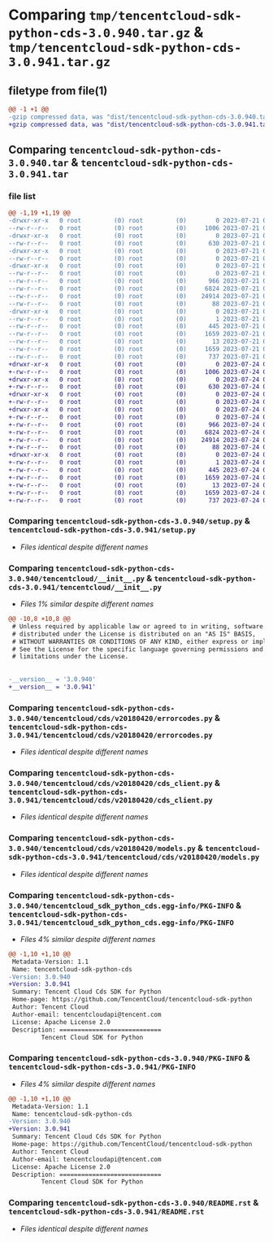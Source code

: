 # Comparing `tmp/tencentcloud-sdk-python-cds-3.0.940.tar.gz` & `tmp/tencentcloud-sdk-python-cds-3.0.941.tar.gz`

## filetype from file(1)

```diff
@@ -1 +1 @@
-gzip compressed data, was "dist/tencentcloud-sdk-python-cds-3.0.940.tar", last modified: Fri Jul 21 00:24:47 2023, max compression
+gzip compressed data, was "dist/tencentcloud-sdk-python-cds-3.0.941.tar", last modified: Mon Jul 24 00:32:47 2023, max compression
```

## Comparing `tencentcloud-sdk-python-cds-3.0.940.tar` & `tencentcloud-sdk-python-cds-3.0.941.tar`

### file list

```diff
@@ -1,19 +1,19 @@
-drwxr-xr-x   0 root         (0) root         (0)        0 2023-07-21 00:24:47.000000 tencentcloud-sdk-python-cds-3.0.940/
--rw-r--r--   0 root         (0) root         (0)     1006 2023-07-21 00:24:47.000000 tencentcloud-sdk-python-cds-3.0.940/setup.py
-drwxr-xr-x   0 root         (0) root         (0)        0 2023-07-21 00:24:47.000000 tencentcloud-sdk-python-cds-3.0.940/tencentcloud/
--rw-r--r--   0 root         (0) root         (0)      630 2023-07-21 00:24:47.000000 tencentcloud-sdk-python-cds-3.0.940/tencentcloud/__init__.py
-drwxr-xr-x   0 root         (0) root         (0)        0 2023-07-21 00:24:47.000000 tencentcloud-sdk-python-cds-3.0.940/tencentcloud/cds/
--rw-r--r--   0 root         (0) root         (0)        0 2023-07-21 00:24:47.000000 tencentcloud-sdk-python-cds-3.0.940/tencentcloud/cds/__init__.py
-drwxr-xr-x   0 root         (0) root         (0)        0 2023-07-21 00:24:47.000000 tencentcloud-sdk-python-cds-3.0.940/tencentcloud/cds/v20180420/
--rw-r--r--   0 root         (0) root         (0)        0 2023-07-21 00:24:47.000000 tencentcloud-sdk-python-cds-3.0.940/tencentcloud/cds/v20180420/__init__.py
--rw-r--r--   0 root         (0) root         (0)      966 2023-07-21 00:24:47.000000 tencentcloud-sdk-python-cds-3.0.940/tencentcloud/cds/v20180420/errorcodes.py
--rw-r--r--   0 root         (0) root         (0)     6824 2023-07-21 00:24:47.000000 tencentcloud-sdk-python-cds-3.0.940/tencentcloud/cds/v20180420/cds_client.py
--rw-r--r--   0 root         (0) root         (0)    24914 2023-07-21 00:24:47.000000 tencentcloud-sdk-python-cds-3.0.940/tencentcloud/cds/v20180420/models.py
--rw-r--r--   0 root         (0) root         (0)       88 2023-07-21 00:24:47.000000 tencentcloud-sdk-python-cds-3.0.940/setup.cfg
-drwxr-xr-x   0 root         (0) root         (0)        0 2023-07-21 00:24:47.000000 tencentcloud-sdk-python-cds-3.0.940/tencentcloud_sdk_python_cds.egg-info/
--rw-r--r--   0 root         (0) root         (0)        1 2023-07-21 00:24:47.000000 tencentcloud-sdk-python-cds-3.0.940/tencentcloud_sdk_python_cds.egg-info/dependency_links.txt
--rw-r--r--   0 root         (0) root         (0)      445 2023-07-21 00:24:47.000000 tencentcloud-sdk-python-cds-3.0.940/tencentcloud_sdk_python_cds.egg-info/SOURCES.txt
--rw-r--r--   0 root         (0) root         (0)     1659 2023-07-21 00:24:47.000000 tencentcloud-sdk-python-cds-3.0.940/tencentcloud_sdk_python_cds.egg-info/PKG-INFO
--rw-r--r--   0 root         (0) root         (0)       13 2023-07-21 00:24:47.000000 tencentcloud-sdk-python-cds-3.0.940/tencentcloud_sdk_python_cds.egg-info/top_level.txt
--rw-r--r--   0 root         (0) root         (0)     1659 2023-07-21 00:24:47.000000 tencentcloud-sdk-python-cds-3.0.940/PKG-INFO
--rw-r--r--   0 root         (0) root         (0)      737 2023-07-21 00:24:47.000000 tencentcloud-sdk-python-cds-3.0.940/README.rst
+drwxr-xr-x   0 root         (0) root         (0)        0 2023-07-24 00:32:47.000000 tencentcloud-sdk-python-cds-3.0.941/
+-rw-r--r--   0 root         (0) root         (0)     1006 2023-07-24 00:32:47.000000 tencentcloud-sdk-python-cds-3.0.941/setup.py
+drwxr-xr-x   0 root         (0) root         (0)        0 2023-07-24 00:32:47.000000 tencentcloud-sdk-python-cds-3.0.941/tencentcloud/
+-rw-r--r--   0 root         (0) root         (0)      630 2023-07-24 00:32:47.000000 tencentcloud-sdk-python-cds-3.0.941/tencentcloud/__init__.py
+drwxr-xr-x   0 root         (0) root         (0)        0 2023-07-24 00:32:47.000000 tencentcloud-sdk-python-cds-3.0.941/tencentcloud/cds/
+-rw-r--r--   0 root         (0) root         (0)        0 2023-07-24 00:32:47.000000 tencentcloud-sdk-python-cds-3.0.941/tencentcloud/cds/__init__.py
+drwxr-xr-x   0 root         (0) root         (0)        0 2023-07-24 00:32:47.000000 tencentcloud-sdk-python-cds-3.0.941/tencentcloud/cds/v20180420/
+-rw-r--r--   0 root         (0) root         (0)        0 2023-07-24 00:32:47.000000 tencentcloud-sdk-python-cds-3.0.941/tencentcloud/cds/v20180420/__init__.py
+-rw-r--r--   0 root         (0) root         (0)      966 2023-07-24 00:32:47.000000 tencentcloud-sdk-python-cds-3.0.941/tencentcloud/cds/v20180420/errorcodes.py
+-rw-r--r--   0 root         (0) root         (0)     6824 2023-07-24 00:32:47.000000 tencentcloud-sdk-python-cds-3.0.941/tencentcloud/cds/v20180420/cds_client.py
+-rw-r--r--   0 root         (0) root         (0)    24914 2023-07-24 00:32:47.000000 tencentcloud-sdk-python-cds-3.0.941/tencentcloud/cds/v20180420/models.py
+-rw-r--r--   0 root         (0) root         (0)       88 2023-07-24 00:32:47.000000 tencentcloud-sdk-python-cds-3.0.941/setup.cfg
+drwxr-xr-x   0 root         (0) root         (0)        0 2023-07-24 00:32:47.000000 tencentcloud-sdk-python-cds-3.0.941/tencentcloud_sdk_python_cds.egg-info/
+-rw-r--r--   0 root         (0) root         (0)        1 2023-07-24 00:32:47.000000 tencentcloud-sdk-python-cds-3.0.941/tencentcloud_sdk_python_cds.egg-info/dependency_links.txt
+-rw-r--r--   0 root         (0) root         (0)      445 2023-07-24 00:32:47.000000 tencentcloud-sdk-python-cds-3.0.941/tencentcloud_sdk_python_cds.egg-info/SOURCES.txt
+-rw-r--r--   0 root         (0) root         (0)     1659 2023-07-24 00:32:47.000000 tencentcloud-sdk-python-cds-3.0.941/tencentcloud_sdk_python_cds.egg-info/PKG-INFO
+-rw-r--r--   0 root         (0) root         (0)       13 2023-07-24 00:32:47.000000 tencentcloud-sdk-python-cds-3.0.941/tencentcloud_sdk_python_cds.egg-info/top_level.txt
+-rw-r--r--   0 root         (0) root         (0)     1659 2023-07-24 00:32:47.000000 tencentcloud-sdk-python-cds-3.0.941/PKG-INFO
+-rw-r--r--   0 root         (0) root         (0)      737 2023-07-24 00:32:47.000000 tencentcloud-sdk-python-cds-3.0.941/README.rst
```

### Comparing `tencentcloud-sdk-python-cds-3.0.940/setup.py` & `tencentcloud-sdk-python-cds-3.0.941/setup.py`

 * *Files identical despite different names*

### Comparing `tencentcloud-sdk-python-cds-3.0.940/tencentcloud/__init__.py` & `tencentcloud-sdk-python-cds-3.0.941/tencentcloud/__init__.py`

 * *Files 1% similar despite different names*

```diff
@@ -10,8 +10,8 @@
 # Unless required by applicable law or agreed to in writing, software
 # distributed under the License is distributed on an "AS IS" BASIS,
 # WITHOUT WARRANTIES OR CONDITIONS OF ANY KIND, either express or implied.
 # See the License for the specific language governing permissions and
 # limitations under the License.
 
 
-__version__ = '3.0.940'
+__version__ = '3.0.941'
```

### Comparing `tencentcloud-sdk-python-cds-3.0.940/tencentcloud/cds/v20180420/errorcodes.py` & `tencentcloud-sdk-python-cds-3.0.941/tencentcloud/cds/v20180420/errorcodes.py`

 * *Files identical despite different names*

### Comparing `tencentcloud-sdk-python-cds-3.0.940/tencentcloud/cds/v20180420/cds_client.py` & `tencentcloud-sdk-python-cds-3.0.941/tencentcloud/cds/v20180420/cds_client.py`

 * *Files identical despite different names*

### Comparing `tencentcloud-sdk-python-cds-3.0.940/tencentcloud/cds/v20180420/models.py` & `tencentcloud-sdk-python-cds-3.0.941/tencentcloud/cds/v20180420/models.py`

 * *Files identical despite different names*

### Comparing `tencentcloud-sdk-python-cds-3.0.940/tencentcloud_sdk_python_cds.egg-info/PKG-INFO` & `tencentcloud-sdk-python-cds-3.0.941/tencentcloud_sdk_python_cds.egg-info/PKG-INFO`

 * *Files 4% similar despite different names*

```diff
@@ -1,10 +1,10 @@
 Metadata-Version: 1.1
 Name: tencentcloud-sdk-python-cds
-Version: 3.0.940
+Version: 3.0.941
 Summary: Tencent Cloud Cds SDK for Python
 Home-page: https://github.com/TencentCloud/tencentcloud-sdk-python
 Author: Tencent Cloud
 Author-email: tencentcloudapi@tencent.com
 License: Apache License 2.0
 Description: ============================
         Tencent Cloud SDK for Python
```

### Comparing `tencentcloud-sdk-python-cds-3.0.940/PKG-INFO` & `tencentcloud-sdk-python-cds-3.0.941/PKG-INFO`

 * *Files 4% similar despite different names*

```diff
@@ -1,10 +1,10 @@
 Metadata-Version: 1.1
 Name: tencentcloud-sdk-python-cds
-Version: 3.0.940
+Version: 3.0.941
 Summary: Tencent Cloud Cds SDK for Python
 Home-page: https://github.com/TencentCloud/tencentcloud-sdk-python
 Author: Tencent Cloud
 Author-email: tencentcloudapi@tencent.com
 License: Apache License 2.0
 Description: ============================
         Tencent Cloud SDK for Python
```

### Comparing `tencentcloud-sdk-python-cds-3.0.940/README.rst` & `tencentcloud-sdk-python-cds-3.0.941/README.rst`

 * *Files identical despite different names*

